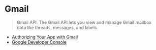 # Gmail

> Gmail API. The Gmail API lets you view and manage Gmail mailbox data like threads, messages, and labels.

- [Authorizing Your App with Gmail](https://developers.google.com/gmail/api/auth/about-auth)
- [Google Developer Console](https://console.developers.google.com)



